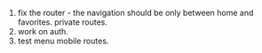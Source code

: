 1. fix the router - the navigation should be only between home and favorites. private routes.
2. work on auth.
3. test menu mobile routes.
